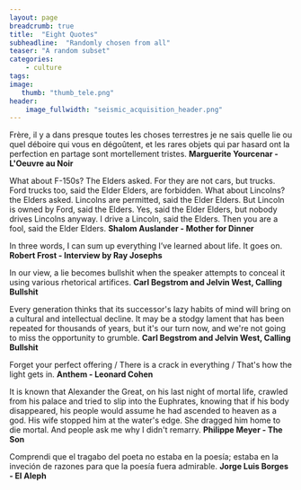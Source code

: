 ```yaml
---
layout: page
breadcrumb: true
title:  "Eight Quotes"
subheadline:  "Randomly chosen from all"
teaser: "A random subset"
categories:
    - culture
tags:
image:
   thumb: "thumb_tele.png"
header:
    image_fullwidth: "seismic_acquisition_header.png"
---
```



Frère, il y a dans presque toutes les choses terrestres je ne sais quelle lie ou quel déboire qui vous en dégoûtent, et les rares objets qui par hasard ont la perfection en partage sont mortellement tristes.
**Marguerite Yourcenar - L'Oeuvre au Noir**

What about F-150s? The Elders asked. For they are not cars, but trucks.
Ford trucks too, said the Elder Elders, are forbidden.
What about Lincolns? the Elders asked.
Lincolns are permitted, said the Elder Elders.
But Lincoln is owned by Ford, said the Elders.
Yes, said the Elder Elders, but nobody drives Lincolns anyway.
I drive a Lincoln, said the Elders.
Then you are a fool, said the Elder Elders.
**Shalom Auslander - Mother for Dinner**

In three words, I can sum up everything I’ve learned about life. It goes on.
**Robert Frost - Interview by Ray Josephs**

In our view, a lie becomes bullshit when the speaker attempts to conceal it using various rhetorical artifices.
**Carl Begstrom and Jelvin West, Calling Bullshit**

Every generation thinks that its successor's lazy habits of mind will bring on a cultural and intellectual decline. It may be a stodgy lament that has been repeated for thousands of years, but it's our turn now, and we're not going to miss the opportunity to grumble.
**Carl Begstrom and Jelvin West, Calling Bullshit**

Forget your perfect offering / There is a crack in everything / That's how the light gets in.
**Anthem - Leonard Cohen**

It is known that Alexander the Great, on his last night of mortal life, crawled from his palace and tried to slip into the Euphrates, knowing that if his body disappeared, his people would assume he had ascended to heaven as a god. His wife stopped him at the water's edge. She dragged him home to die mortal. And people ask me why I didn't remarry.
**Philippe Meyer - The Son**

Comprendi que el tragabo del poeta no estaba en la poesía; estaba en la inveción de razones para que la poesía fuera admirable.
**Jorge Luis Borges - El Aleph**
